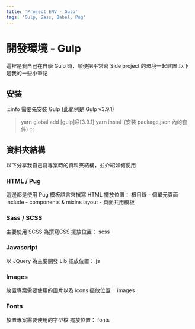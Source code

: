 ```yaml
---
title: 'Project ENV - Gulp'
tags: 'Gulp, Sass, Babel, Pug'
---
```


# 開發環境 - Gulp
這裡是我自己在自學 Gulp 時，順便把平常寫 Side project 的環境一起建置
以下是我的一些小筆記

## 安裝
:::info
需要先安裝 Gulp (此範例是 Gulp v3.9.1)
> yarn global add [gulp]@[3.9.1]
> yarn install (安裝 package.json 內的套件)
:::

## 資料夾結構
以下分享我自己寫專案時的資料夾結構，並介紹如何使用

### HTML / Pug
這邊都是使用 Pug 模板語言來撰寫 HTML
擺放位置：
根目錄 - 個單元頁面
include - components & mixins
layout - 頁面共用模板

### Sass / SCSS
主要使用 SCSS 為撰寫CSS
擺放位置： scss

### Javascript
以 JQuery 為主要開發 Lib
擺放位置： js

### Images
放置專案需要使用的圖片以及 icons
擺放位置： images

### Fonts
放置專案需要使用的字型檔
擺放位置： fonts
